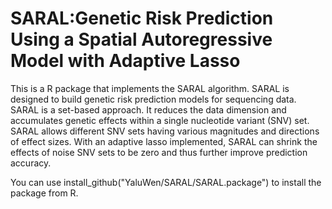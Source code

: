 # SARAL:Genetic Risk Prediction Using a Spatial Autoregressive Model with Adaptive Lasso 
This is a R package that implements the SARAL algorithm. SARAL is designed to build genetic risk prediction models for sequencing data. SARAL is a set-based approach. It reduces the data dimension and accumulates genetic effects within a single nucleotide variant (SNV) set. SARAL allows different SNV sets having various magnitudes and directions of effect sizes. With an adaptive lasso implemented, SARAL can shrink the effects of noise SNV sets to be zero and thus further improve prediction accuracy. 

You can use install_github("YaluWen/SARAL/SARAL.package") to install the package from R. 
